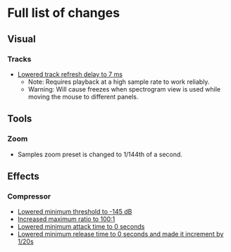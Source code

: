 # Full list of changes

## Visual

### Tracks

- [Lowered track refresh delay to 7 ms](https://github.com/ScratcherAwesomeMinecraft2005/audacity/blob/master/src/TrackPanel.h#L57)
  - Note: Requires playback at a high sample rate to work reliably.
  - Warning: Will cause freezes when spectrogram view is used while moving the mouse to different panels.

## Tools

### Zoom

- Samples zoom preset is changed to 1/144th of a second.

## Effects

### Compressor

- [Lowered minimum threshold to -145 dB](https://github.com/ScratcherAwesomeMinecraft2005/audacity/blob/master/src/effects/Compressor.h#L136)
- [Increased maximum ratio to 100:1](https://github.com/ScratcherAwesomeMinecraft2005/audacity/blob/master/src/effects/Compressor.h#L140)
- [Lowered minimum attack time to 0 seconds](https://github.com/ScratcherAwesomeMinecraft2005/audacity/blob/master/src/effects/Compressor.h#L142)
- [Lowered minimum release time to 0 seconds and made it increment by 1/20s](https://github.com/ScratcherAwesomeMinecraft2005/audacity/blob/master/src/effects/Compressor.h#L144)
